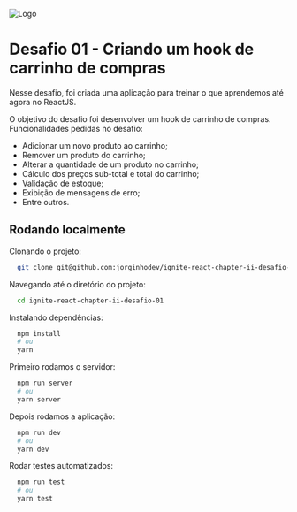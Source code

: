 ![Logo](https://xesque.rocketseat.dev/platform/1615173790188.svg)

# Desafio 01 - Criando um hook de carrinho de compras

Nesse desafio, foi criada uma aplicação para treinar o que aprendemos até agora no ReactJS.

O objetivo do desafio foi desenvolver um hook de carrinho de compras. Funcionalidades pedidas no desafio:

- Adicionar um novo produto ao carrinho;
- Remover um produto do carrinho;
- Alterar a quantidade de um produto no carrinho;
- Cálculo dos preços sub-total e total do carrinho;
- Validação de estoque;
- Exibição de mensagens de erro;
- Entre outros.

## Rodando localmente

Clonando o projeto:

```bash
  git clone git@github.com:jorginhodev/ignite-react-chapter-ii-desafio-01.git
```

Navegando até o diretório do projeto:

```bash
  cd ignite-react-chapter-ii-desafio-01
```

Instalando dependências:

```bash
  npm install
  # ou
  yarn
```

Primeiro rodamos o servidor:

```bash
  npm run server
  # ou
  yarn server
```

Depois rodamos a aplicação:

```bash
  npm run dev
  # ou
  yarn dev
```

Rodar testes automatizados:

```bash
  npm run test
  # ou
  yarn test
```

